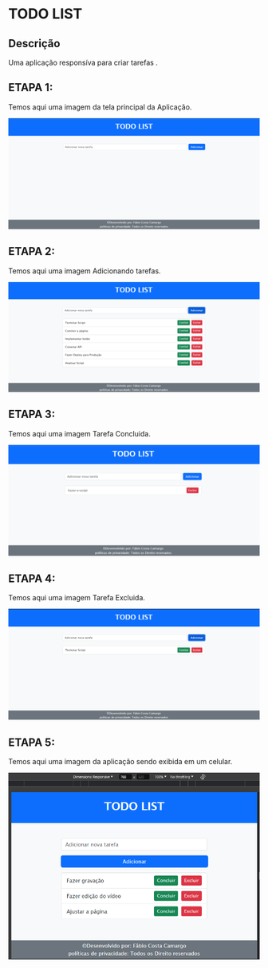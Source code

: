# TODO LIST 
## Descrição
Uma aplicação responsíva para criar tarefas .
## ETAPA 1:
Temos aqui uma imagem da tela principal da Aplicação.

![exer1](https://raw.githubusercontent.com/FabioCCamarg/LP_AF/main/image/Tela_Principal.png)

## ETAPA 2:
Temos aqui uma imagem Adicionando tarefas.

![exer1](https://raw.githubusercontent.com/FabioCCamarg/LP_AF/main/image/Adicionando_Tarefas.png)

## ETAPA 3:
Temos aqui uma imagem Tarefa Concluida.

![exer1](https://raw.githubusercontent.com/FabioCCamarg/LP_AF/main/image/Concluir_Tarefa.png)

## ETAPA 4:
Temos aqui uma imagem Tarefa Excluida.

![exer1](https://raw.githubusercontent.com/FabioCCamarg/LP_AF/main/image/Tarefa_excluida.png)

## ETAPA 5:
Temos aqui uma imagem da aplicação sendo exibida em um celular.

![exer1](https://raw.githubusercontent.com/FabioCCamarg/LP_AF/main/image/Responsivo.png)
